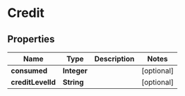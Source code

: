 
# Credit

## Properties
Name | Type | Description | Notes
------------ | ------------- | ------------- | -------------
**consumed** | **Integer** |  |  [optional]
**creditLevelId** | **String** |  |  [optional]



